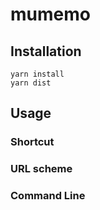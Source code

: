 # mumemo

## Installation

    yarn install
    yarn dist

## Usage

### Shortcut

### URL scheme

### Command Line 
